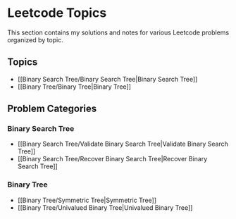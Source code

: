 # Leetcode Topics

This section contains my solutions and notes for various Leetcode problems organized by topic.

## Topics

- [[Binary Search Tree/Binary Search Tree|Binary Search Tree]]
- [[Binary Tree/Binary Tree|Binary Tree]]

## Problem Categories

### Binary Search Tree
- [[Binary Search Tree/Validate Binary Search Tree|Validate Binary Search Tree]]
- [[Binary Search Tree/Recover Binary Search Tree|Recover Binary Search Tree]]

### Binary Tree
- [[Binary Tree/Symmetric Tree|Symmetric Tree]]
- [[Binary Tree/Univalued Binary Tree|Univalued Binary Tree]]
